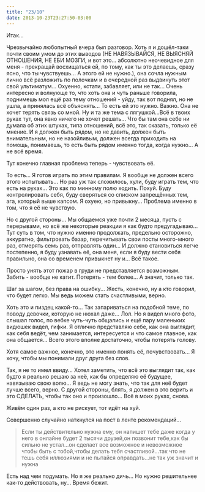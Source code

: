 ```yaml
---
title: "23/10"
date: 2013-10-23T23:27:50-03:00
---
```

Итак...

Чрезвычайно любопытный вчера был разговор. Хоть я и дошёл-таки почти своим умом до этих выводов (НЕ НАВЯЗЫВАЙСЯ, НЕ ВЫЯСНЯЙ ОТНОШЕНИЯ, НЕ ЕБИ МОЗГИ, и вот это... абсолютно неочевидное для меня - прекращай восхищаться ей, по тому, как ты это делаешь, сразу ясно, что ты чувствуешь... А этого ей не нужно.), она сочла нужным лично всё разложить по полочкам и в очередной раз выдвинуть этот свой ультиматум... Охуенно, кстати, забавляет, или не так... Очень интересно и волнующе то, что хоть она и чуть раньше говорила, поднимешь мол ещё раз тему отношений - уйду, так вот поднял, но не ушла, а принялась всё объяснять... То есть ей это нужно. Важно. Она не хочет терять связь со мной. Ну и та же тема с лягушкой...Всё в твоих руках тут, она явно ничего не хочет решать... Что бы там она себе ни думала об этих штуках, типа отношений, всё это, так сказать, только её мнение. И я должен быть рядом, но не давить, должен быть внимательным, но не назойливым, должен всегда приходить на помощь, понимаешь, то есть быть рядом именно тогда, когда нужно... А не всё время.

Тут конечно главная проблема теперь - чувствовать её.

То есть... Я готов играть по этим правилам. Я вообще не должен всего этого испытывать... Но раз уж так сложилось, хули, буду играть тем, что есть на руках... Это как по минному полю ходить. Похуй. Буду контролировать себя, буду сверяться со списком запрещённых тем, ага, который выше капсом. Я охуею, но привыкну... Проблема именно в том, что я её не чувствую.

Но с другой стороны... Мы общаемся уже почти 2 месяца, пусть с перерывами, но всё же некоторые реакции я как будто предугадываю... Тут суть в том, что нужно именно продолжать, предельно осторожно, аккуратно, фильтровать базар, перечитывать свои посты много-много раз, отмерять семь раз, отправлять один... И должно становиться легче постепенно, я буду узнавать её, она меня, если я буду вести себя правильно, она со временем привыкнет ну и... Всё такое.

Просто унять этот пожар в груди не представляется возможным. Забить - вообще не катит. Потерять - тем более... А значит, только так.

Шаг за шагом, без права на ошибку... Жесть, конечно, ну а кто говорил, что будет легко. Мы ведь можем стать счастливыми, верно.

Хоть это и пиздец какой-то... Так запариваться на подобной теме, по поводу девочки, которую не нюхал даже... Лол. Но я видел много фото, слышал голос, по вебке чуть-чуть общались и ещё пару маленьких видюшек видел, гифки. Я отлично представляю себе, как она выглядит, как себя ведёт, чем занимается, интересуется и что самое главное, как она общается... Всего этого вполне достаточно, чтобы потерять голову.

Хотя самое важное, конечно, это именно понять её, почувствовать... Я хочу, чтобы мы понимали друг друга без слов.

Так, я не то имел ввиду... Хотел заметить, что всё это выглядит так, как будто я реально решаю за неё, как бы определяю её будущее, навязываю свою волю... Я ведь не могу знать, что так для неё будет лучше всего, верно. С другой стороны, блять, я должен в это верить и это СДЕЛАТЬ, чтобы так оно и произошло... Всё в моих руках, снова.

Живём один раз, а кто не рискует, тот идёт на хуй.

Совершенно случайно наткнулся на пост в ленте рекомендаций...

> Если ты действительно нужна ему, он напишет тебе даже когда у него в онлайне будет 2 тысячи друзей,он позвонит тебе,как бы сильно не устал...он сделает все возможное и невозможное чтобы быть с тобой,чтобы делать тебя счастливой...так что не тешь себя иллюзиями и не пытайся оправдать...не так уж значит и нужна

Есть над чем подумать. Но я же реально дичь... Но нужно решительнее как-то действовать, ну... Время бежит.
